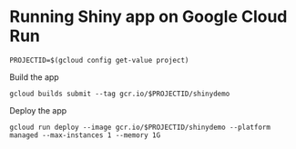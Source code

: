 # Running Shiny app on Google Cloud Run

```
PROJECTID=$(gcloud config get-value project)
```

Build the app
```
gcloud builds submit --tag gcr.io/$PROJECTID/shinydemo
```

Deploy the app
```
gcloud run deploy --image gcr.io/$PROJECTID/shinydemo --platform managed --max-instances 1 --memory 1G
```
